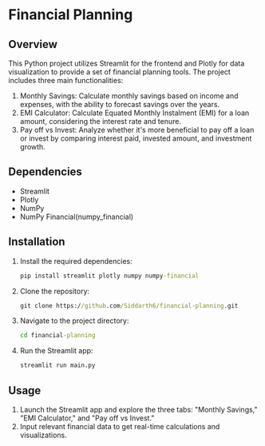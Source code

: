# Financial Planning
## Overview
This Python project utilizes Streamlit for the frontend and Plotly for data visualization to provide a set of financial planning tools. The project includes three main functionalities:
1. Monthly Savings: Calculate monthly savings based on income and expenses, with the ability to forecast savings over the years.
2. EMI Calculator: Calculate Equated Monthly Instalment (EMI) for a loan amount, considering the interest rate and tenure.
3. Pay off vs Invest: Analyze whether it's more beneficial to pay off a loan or invest by comparing interest paid, invested amount, and investment growth.

## Dependencies
- Streamlit
- Plotly
- NumPy
- NumPy Financial(numpy_financial)

## Installation
1. Install the required dependencies:
   ``` cmd
   pip install streamlit plotly numpy numpy-financial
   ```
2. Clone the repository:
   ``` cmd
   git clone https://github.com/Siddarth6/financial-planning.git
   ```
3. Navigate to the project directory:
   ``` cmd
   cd financial-planning
   ```
4. Run the Streamlit app:
   ``` cmd
   streamlit run main.py
   ```

## Usage
1. Launch the Streamlit app and explore the three tabs: "Monthly Savings," "EMI Calculator," and "Pay off vs Invest."
2. Input relevant financial data to get real-time calculations and visualizations.
   
